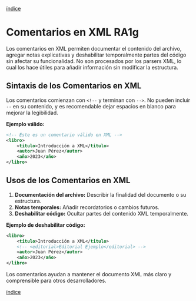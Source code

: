 [índice](./LM0400_indice.md)

# Comentarios en XML RA1g

Los comentarios en XML permiten documentar el contenido del archivo, agregar notas explicativas y deshabilitar temporalmente partes del código sin afectar su funcionalidad. No son procesados por los parsers XML, lo cual los hace útiles para añadir información sin modificar la estructura.

## Sintaxis de los Comentarios en XML

Los comentarios comienzan con `<!--` y terminan con `-->`. No pueden incluir `--` en su contenido, y es recomendable dejar espacios en blanco para mejorar la legibilidad.

**Ejemplo válido:**

```xml
<!-- Este es un comentario válido en XML -->
<libro>
    <titulo>Introducción a XML</titulo>
    <autor>Juan Pérez</autor>
    <año>2023</año>
</libro>
```

## Usos de los Comentarios en XML

1. **Documentación del archivo:** Describir la finalidad del documento o su estructura.
2. **Notas temporales:** Añadir recordatorios o cambios futuros.
3. **Deshabilitar código:** Ocultar partes del contenido XML temporalmente.

**Ejemplo de deshabilitar código:**

```xml
<libro>
    <titulo>Introducción a XML</titulo>
    <!-- <editorial>Editorial Ejemplo</editorial> -->
    <autor>Juan Pérez</autor>
    <año>2023</año>
</libro>
```

Los comentarios ayudan a mantener el documento XML más claro y comprensible para otros desarrolladores.

[índice](./LM0400_indice.md)
